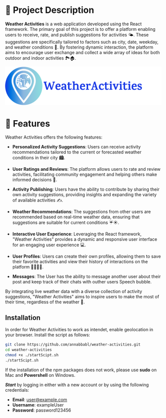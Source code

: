 # 📖 Project Description

**Weather Activities** is a web application developed using the React framework. The primary goal of this project is to offer a platform enabling users to receive, rate, and publish suggestions for activities 🌤️. These suggestions are specifically tailored to factors such as city, date, weekday, and weather conditions 🌆. By fostering dynamic interaction, the platform aims to encourage user exchange and collect a wide array of ideas for both outdoor and indoor activities 🏞️🏠.

![Local Image](./client/public/logo.svg)

# 🌟 Features

Weather Activities offers the following features:

- **Personalized Activity Suggestions**: Users can receive activity recommendations tailored to the current or forecasted weather conditions in their city 🏙️.

- **User Ratings and Reviews**: The platform allows users to rate and review activities, facilitating community engagement and helping others make informed decisions 👥.

- **Activity Publishing**: Users have the ability to contribute by sharing their own activity suggestions, providing insights and expanding the variety of available activities ✍️.

- **Weather Recommendations**: The suggestions from other users are recommended based on real-time weather data, ensuring that suggestions are suitable for current conditions ☔️☀️.

- **Interactive User Experience**: Leveraging the React framework, "Weather Activities" provides a dynamic and responsive user interface for an engaging user experience 💻.

- **User Profiles**: Users can create their own profiles, allowing them to save their favorite activities and view their history of interactions on the platform 🙍‍♂️🙍‍♀️.

- **Messages**: The User has the ability to message another user about their post and keep track of their chats with outher users Speech bubble.

By integrating live weather data with a diverse collection of activity suggestions, "Weather Activities" aims to inspire users to make the most of their time, regardless of the weather 🌈.

## Installation

In order for Weather Activities to work as intendet, enable geolocation in your browser.
Install the script as follows:

```bash
git clone https://github.com/annabbabl/weather-activities.git
cd weather-activities
chmod +x ./startScipt.sh
./startScipt.sh
```

If the installation of the npm packages does not work, please use **sudo** on Mac and **Powershell** on Windows.

***Start*** by logging in either with a new account or by using the following credentials:

- **Email**: <user@example.com>
- **Username**: exampleUser
- **Password**: password123456
